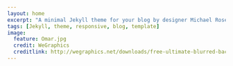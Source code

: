 ```yaml
---
layout: home
excerpt: "A minimal Jekyll theme for your blog by designer Michael Rose."
tags: [Jekyll, theme, responsive, blog, template]
image:
  feature: Omar.jpg
  credit: WeGraphics
  creditlink: http://wegraphics.net/downloads/free-ultimate-blurred-background-pack/
---
```

